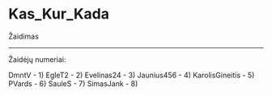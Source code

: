 # Kas_Kur_Kada
Žaidimas

---------------------------------
Žaidėjų numeriai:

DmntV - 1)
EgleT2 - 2)
Evelinas24 - 3)
Jaunius456 - 4)
KarolisGineitis - 5)
PVards - 6)
SauleS - 7)
SimasJank - 8)
